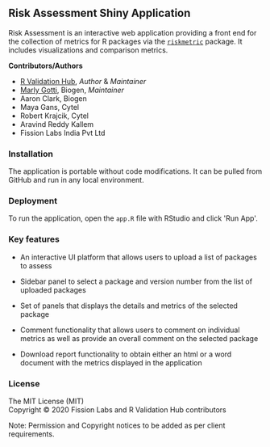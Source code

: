 ## Risk Assessment Shiny Application

Risk Assessment is an interactive web application providing a front end for the collection of metrics for R packages via the [`riskmetric`](https://github.com/pharmaR/riskmetric) package. It includes visualizations and comparison metrics.


**Contributors/Authors**

- [R Validation Hub](https://www.pharmar.org), *Author* & *Maintainer*
- [Marly Gotti](https://www.marlygotti.com), Biogen, *Maintainer*
- Aaron Clark, Biogen
- Maya Gans, Cytel
- Robert Krajcik, Cytel
- Aravind Reddy Kallem
- Fission Labs India Pvt Ltd


### Installation
The application is portable without code modifications. It can be pulled from GitHub and run in any local environment.


### Deployment
To run the application, open the `app.R` file with RStudio and click 'Run App'.


### Key features

- An interactive UI platform that allows users to upload a list of packages to assess

- Sidebar panel to select a package and version number from the list of uploaded packages

- Set of panels that displays the details and metrics of the selected package

- Comment functionality that allows users to comment on individual metrics as well as provide an overall comment on the selected package

- Download report functionality to obtain either an html or a word document with the metrics displayed in the application


### License
The MIT License (MIT)<br>
Copyright © 2020 Fission Labs and R Validation Hub contributors
 
Note: Permission and Copyright notices to be added as per client requirements.

